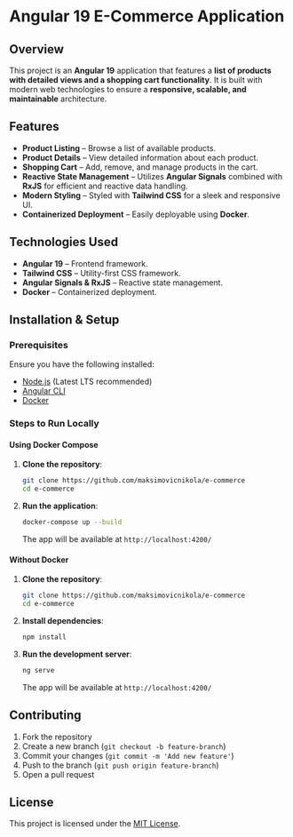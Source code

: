 # Angular 19 E-Commerce Application

## Overview
This project is an **Angular 19** application that features a **list of products with detailed views and a shopping cart functionality**. It is built with modern web technologies to ensure a **responsive, scalable, and maintainable** architecture.

## Features
- **Product Listing** – Browse a list of available products.
- **Product Details** – View detailed information about each product.
- **Shopping Cart** – Add, remove, and manage products in the cart.
- **Reactive State Management** – Utilizes **Angular Signals** combined with **RxJS** for efficient and reactive data handling.
- **Modern Styling** – Styled with **Tailwind CSS** for a sleek and responsive UI.
- **Containerized Deployment** – Easily deployable using **Docker**.

## Technologies Used
- **Angular 19** – Frontend framework.
- **Tailwind CSS** – Utility-first CSS framework.
- **Angular Signals & RxJS** – Reactive state management.
- **Docker** – Containerized deployment.

## Installation & Setup
### Prerequisites
Ensure you have the following installed:
- [Node.js](https://nodejs.org/) (Latest LTS recommended)
- [Angular CLI](https://angular.io/cli)
- [Docker](https://www.docker.com/)

### Steps to Run Locally

#### Using Docker Compose
1. **Clone the repository**:
   ```sh
   git clone https://github.com/maksimovicnikola/e-commerce
   cd e-commerce
   ```
2. **Run the application**:
   ```sh
   docker-compose up --build
   ```
   The app will be available at `http://localhost:4200/`

#### Without Docker
1. **Clone the repository**:
   ```sh
   git clone https://github.com/maksimovicnikola/e-commerce
   cd e-commerce
   ```
2. **Install dependencies**:
   ```sh
   npm install
   ```
3. **Run the development server**:
   ```sh
   ng serve
   ```
   The app will be available at `http://localhost:4200/`

## Contributing
1. Fork the repository
2. Create a new branch (`git checkout -b feature-branch`)
3. Commit your changes (`git commit -m 'Add new feature'`)
4. Push to the branch (`git push origin feature-branch`)
5. Open a pull request

## License
This project is licensed under the [MIT License](LICENSE).

